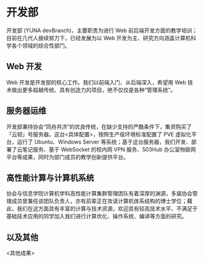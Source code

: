 # 开发部


开发部 (YUNA devBranch)，主要职责为进行 Web 前后端开发方面的教学培训；目前在几代人接续努力下，已经发展为以 Web 开发为主、研究方向涵盖计算机科学各个领域的综合性部门。

## Web 开发

Web 开发是开发部的核心工作。我们以前端入门、从后端深入，希望用 Web 技术做出更多超越传统、具有创造力的项目，绝不仅仅是各种“管理系统”。

## 服务器运维

开发部秉持协会“同舟共济”的优良传统，在缺少支持的严酷条件下，集资购买了「云韧」号服务器。这台<具体配置>，按照生产级环境标准配置了 PVE 虚拟化平台，运行了 Ubuntu、Windows Server 等系统；基于这台服务器，我们开发、部署了云笔记服务、基于 WebSocket 的校内网 VPN 服务、503Hub 办公室物联网平台等成果，同时为部门成员的教学创新提供平台。

## 高性能计算与计算机系统

协会与信息学院计算机学科高性能计算集群管理团队有着深厚的渊源，多届协会管理成员曾兼任该团队负责人，亦有前辈正在攻读计算机体系结构的博士学位；藉此，我们在这方面具有丰富的计算与技术资源，欢迎具有较高技术水平、不满足于基础技术应用的同学加入我们进行计算优化、操作系统、编译等方面的研究。

## 以及其他

<其他成果>
